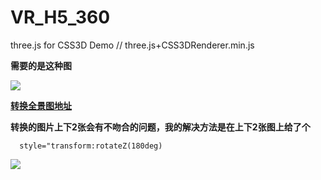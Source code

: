 # VR_H5_360
three.js for CSS3D Demo
//
three.js+CSS3DRenderer.min.js

**需要的是这种图**

![](https://i.imgur.com/PyFEikC.jpg)

[**转换全景图地址**](https://jaxry.github.io/panorama-to-cubemap/)

**转换的图片上下2张会有不吻合的问题，我的解决方法是在上下2张图上给了个**

      style="transform:rotateZ(180deg)

![](https://i.imgur.com/uBQhjnM.png)